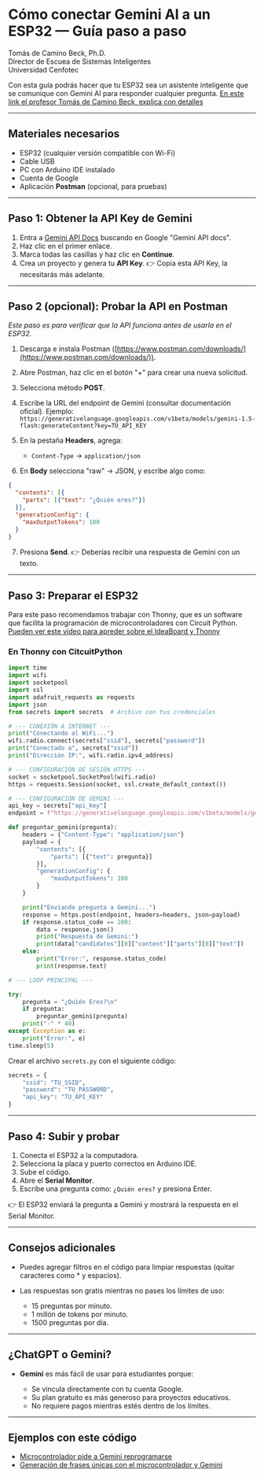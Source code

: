 # **Cómo conectar Gemini AI a un ESP32 — Guía paso a paso**

Tomás de Camino Beck, Ph.D.  
Director de Escuea de Sistemas Inteligentes  
Universidad Cenfotec  

Con esta guía podrás hacer que tu ESP32 sea un asistente inteligente que se comunique con Gemini AI para responder cualquier pregunta. [En este link el profesor Tomás de Camino Beck, explica con detalles](https://youtu.be/rFI_8TIMCNI?si=Z5YtiBwS3AZMw9da)

---

## **Materiales necesarios**

* ESP32 (cualquier versión compatible con Wi-Fi)
* Cable USB
* PC con Arduino IDE instalado
* Cuenta de Google
* Aplicación **Postman** (opcional, para pruebas)

---

## **Paso 1: Obtener la API Key de Gemini**

1. Entra a [Gemini API Docs](https://ai.google.dev/gemini-api/docs) buscando en Google "Gemini API docs".
2. Haz clic en el primer enlace.
3. Marca todas las casillas y haz clic en **Continue**.
4. Crea un proyecto y genera tu **API Key**.
   👉 Copia esta API Key, la necesitarás más adelante.

---

## **Paso 2 (opcional): Probar la API en Postman**

*Este paso es para verificar que la API funciona antes de usarla en el ESP32.*

1. Descarga e instala Postman ([https://www.postman.com/downloads/](https://www.postman.com/downloads/)).
2. Abre Postman, haz clic en el botón "+" para crear una nueva solicitud.
3. Selecciona método **POST**.
4. Escribe la URL del endpoint de Gemini (consultar documentación oficial).
   Ejemplo: `https://generativelanguage.googleapis.com/v1beta/models/gemini-1.5-flash:generateContent?key=TU_API_KEY`
5. En la pestaña **Headers**, agrega:

   * `Content-Type` → `application/json`
6. En **Body** selecciona "raw" → JSON, y escribe algo como:

```json
{
  "contents": [{
    "parts": [{"text": "¿Quién eres?"}]
  }],
  "generationConfig": {
    "maxOutputTokens": 100
  }
}
```

7. Presiona **Send**.
   👉 Deberías recibir una respuesta de Gemini con un texto.

---

## **Paso 3: Preparar el ESP32**

Para este paso recomendamos trabajar con Thonny, que es un software que facilita la programación de microcontroladores con Circuit Python. [Pueden ver este video para apreder sobre el IdeaBoard y Thonny](https://youtu.be/GzA7peI1woc?si=t7AypJyVjUAOKnQ7)

### En Thonny con CitcuitPython

```python
import time
import wifi
import socketpool
import ssl
import adafruit_requests as requests
import json
from secrets import secrets  # Archivo con tus credenciales

# --- CONEXIÓN A INTERNET ---
print("Conectando al WiFi...")
wifi.radio.connect(secrets["ssid"], secrets["password"])
print("Conectado a", secrets["ssid"])
print("Dirección IP:", wifi.radio.ipv4_address)

# --- CONFIGURACIÓN DE SESIÓN HTTPS ---
socket = socketpool.SocketPool(wifi.radio)
https = requests.Session(socket, ssl.create_default_context())

# --- CONFIGURACIÓN DE GEMINI ---
api_key = secrets["api_key"]
endpoint = f"https://generativelanguage.googleapis.com/v1beta/models/gemini-1.5-flash:generateContent?key={api_key}"

def preguntar_gemini(pregunta):
    headers = {"Content-Type": "application/json"}
    payload = {
        "contents": [{
            "parts": [{"text": pregunta}]
        }],
        "generationConfig": {
            "maxOutputTokens": 100
        }
    }

    print("Enviando pregunta a Gemini...")
    response = https.post(endpoint, headers=headers, json=payload)
    if response.status_code == 200:
        data = response.json()
        print("Respuesta de Gemini:")
        print(data["candidates"][0]["content"]["parts"][0]["text"])
    else:
        print("Error:", response.status_code)
        print(response.text)

# --- LOOP PRINCIPAL ---

try:
    pregunta = "¿Quién Eres?\n"
    if pregunta:
        preguntar_gemini(pregunta)
    print("-" * 40)
except Exception as e:
    print("Error:", e)
time.sleep(5)
```

Crear el archivo `secrets.py` con el siguiente código:

```python
secrets = {
    "ssid": "TU_SSID",
    "password": "TU_PASSWORD",
    "api_key": "TU_API_KEY"
}
```

---

## **Paso 4: Subir y probar**

1. Conecta el ESP32 a la computadora.
2. Selecciona la placa y puerto correctos en Arduino IDE.
3. Sube el código.
4. Abre el **Serial Monitor**.
5. Escribe una pregunta como: `¿Quién eres?` y presiona Enter.

👉 El ESP32 enviará la pregunta a Gemini y mostrará la respuesta en el Serial Monitor.

---

## **Consejos adicionales**

* Puedes agregar filtros en el código para limpiar respuestas (quitar caracteres como \* y espacios).
* Las respuestas son gratis mientras no pases los límites de uso:

  * 15 preguntas por minuto.
  * 1 millón de tokens por minuto.
  * 1500 preguntas por día.

---

## **¿ChatGPT o Gemini?**

* **Gemini** es más fácil de usar para estudiantes porque:

  * Se vincula directamente con tu cuenta Google.
  * Su plan gratuito es más generoso para proyectos educativos.
  * No requiere pagos mientras estés dentro de los límites.

---

## **Ejemplos con este código**

- [Microcontrolador pide a Gemini reprogramarse](https://github.com/Universidad-Cenfotec/ExpoCenfo/tree/main/Ejemplos_LLM_ESP32/Micro%20Se%20Reprograma)
- [Generación de frases únicas con el microcontrolador y Gemini](https://github.com/Universidad-Cenfotec/ExpoCenfo/tree/main/Ejemplos_LLM_ESP32/Ejemplo_Olbique_Strategies)

